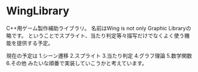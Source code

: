WingLibrary
===========
C++用ゲーム製作補助ライブラリ。
名前はWing is not only Graphic Libraryの略です。
ということでスプライト、当たり判定等々描写だけでなくよく使う機能を提供する予定。

現在の予定は
1.シーン遷移
2.スプライト
3.当たり判定
4.グラフ理論
5.数学関数
6.その他
みたいな順番で実装していこうかと考えています。

